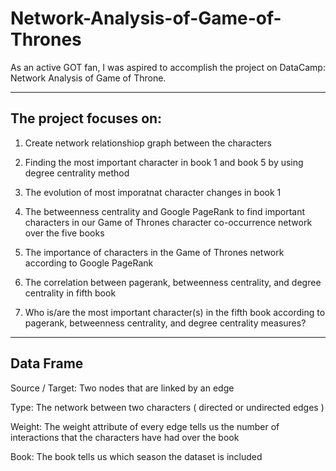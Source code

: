 # Network-Analysis-of-Game-of-Thrones

As an active GOT fan, I was aspired to accomplish the project on DataCamp: Network Analysis of Game of Throne. 

__________________________________________________________________________________________________________________________________________________________


## The project focuses on:

1. Create network relationshiop graph between the characters
 
2. Finding the most important character in book 1 and book 5 by using degree centrality method 
 
3. The evolution of most imporatnat character changes in book 1
 
4. The betweenness centrality and Google PageRank to find important characters in our Game of Thrones character co-occurrence network over the five books

5. The importance of characters in the Game of Thrones network according to Google PageRank
 
6. The correlation between pagerank, betweenness centrality, and degree centrality in fifth book

7. Who is/are the most important character(s) in the fifth book according to pagerank, betweenness centrality, and degree centrality measures?


__________________________________________________________________________________________________________________________________________________________


## Data Frame 

Source / Target: Two nodes that are linked by an edge 

Type: The network between two characters ( directed or undirected edges )

Weight: The weight attribute of every edge tells us the number of interactions that the characters have had over the book

Book: The book tells us which season the dataset is included


